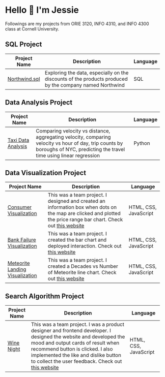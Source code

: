 <h1> Hello 👋 I'm Jessie </h1> 
<p> Followings are my projects from ORIE 3120, INFO 4310, and INFO 4300 class at Cornell University. </p>
  
<h2>SQL Project</h2>
<table>
  <thead>
    <tr>
      <th>Project Name</th>
      <th>Description</th>
      <th>Language</th>
    </tr>
  </thead>
  <tbody>
    <tr>
      <td><a href="https://github.com/jeeyoonkim/sql-projects/blob/master/Northwind.sql">Northwind.sql</a></td>
      <td>Exploring the data, especially on the discounts of the products produced by the company named Northwind</td>
      <td>SQL</td>
    </tr>
  </tbody>
</table>

<h2>Data Analysis Project</h2>
<table>
  <thead>
    <tr>
      <th>Project Name</th>
      <th>Description</th>
      <th>Language</th>
    </tr>
  </thead>
  <tbody>
    <tr>
      <td><a href="https://github.com/jeeyoonkim/taxi-data-analysis/blob/main/taxi.ipynb">Taxi Data Analysis</a></td>
      <td>Comparing velocity vs distance, aggregating velocity, comparing velocity vs hour of day, trip counts by boroughs of NYC, predicting the travel time using linear regression</td>
      <td>Python</td>
    </tr>
  </tbody>
</table>

<h2>Data Visualization Project</h2>
<table>
  <thead>
    <tr>
      <th>Project Name</th>
      <th>Description</th>
      <th>Language</th>
    </tr>
  </thead>
  <tbody>
    <tr>
      <td><a href="https://github.com/jeeyoonkim/consumer-visualization/blob/master/public_site/index.htm">Consumer Visualization</a></td>
      <td>This was a team project. I designed and created an information box when dots on the map are clicked and plotted the price range bar chart. Check out <a href="https://pittsburg-houses.onrender.com/">this website</a></td>
      <td>HTML, CSS, JavaScript</td>
    </tr>
    <tr>
      <td><a href="https://github.com/jeeyoonkim/bank-failures-visualization/blob/master/public_site/index.htm">Bank Failure Visualization</a></td>
      <td>This was a team project. I created the bar chart and deployed interaction. Check out <a href="https://bank-failures-visualization.onrender.com/">this website</a></td>
      <td>HTML, CSS, JavaScript</td>
    </tr>
    <tr>
      <td><a href="https://github.com/jeeyoonkim/meteorite-landings-visualization/blob/master/public_site/index.htm">Meteorite Landing Visualization</a></td>
      <td>This was a team project. I created a Decades vs Number of Meteorite line chart. Check out <a href="https://meteorite-landings-visualization.onrender.com/">this website</a></td>
      <td>HTML, CSS, JavaScript</td>
    </tr>
  </tbody>
</table>

<h2>Search Algorithm Project</h2>
<table>
  <thead>
    <tr>
      <th>Project Name</th>
      <th>Description</th>
      <th>Language</th>
    </tr>
  </thead>
  <tbody>
    <tr>
      <td><a href="https://github.com/jeeyoonkim/winenight">Wine Night</a></td>
      <td>This was a team project. I was a product designer and frontend developer. I designed the website and developed the mood and output cards of result when recommend button is clicked. I also implemented the like and dislike button to collect the user feedback. Check out <a href="http://4300showcase.infosci.cornell.edu:4520/">this website</a></td>
      <td>HTML, CSS, JavaScript</td>
    </tr>
  </tbody>
</table>
